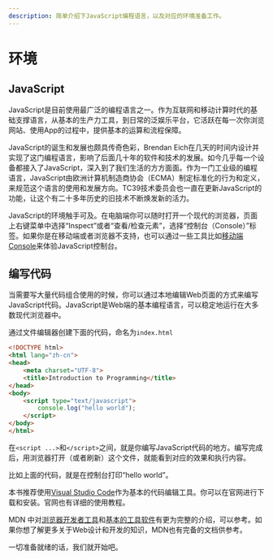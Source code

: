 ```yaml
---
description: 简单介绍下JavaScript编程语言，以及对应的环境准备工作。
---
```


# 环境

## JavaScript

JavaScript是目前使用最广泛的编程语言之一。作为互联网和移动计算时代的基础支撑语言，从基本的生产力工具，到日常的泛娱乐平台，它活跃在每一次你浏览网站、使用App的过程中，提供基本的运算和流程保障。

JavaScript的诞生和发展也颇具传奇色彩，Brendan Eich在几天的时间内设计并实现了这门编程语言，影响了后面几十年的软件和技术的发展。如今几乎每一个设备都接入了JavaScript，深入到了我们生活的方方面面。作为一门工业级的编程语言，JavaScript由欧洲计算机制造商协会（ECMA）制定标准化的行为和定义，来规范这个语言的使用和发展方向。TC39技术委员会也一直在更新JavaScript的功能，让这个有二十多年历史的旧技术不断焕发新的活力。

JavaScript的环境触手可及。在电脑端你可以随时打开一个现代的浏览器，页面上右键菜单中选择“Inspect”或者“查看/检查元素”，选择“控制台（Console）”标签。如果你是在移动端或者浏览器不支持，也可以通过一些工具比如[移动端Console](http://code.hnldesign.nl/demo/hnl.MobileConsole.html)来体验JavaScript控制台。

## 编写代码

当需要写大量代码组合使用的时候，你可以通过本地编辑Web页面的方式来编写JavaScript代码。JavaScript是Web端的基本编程语言，可以稳定地运行在大多数现代浏览器中。

通过文件编辑器创建下面的代码，命名为`index.html`

```html
<!DOCTYPE html>
<html lang="zh-cn">
<head>
    <meta charset="UTF-8">
    <title>Introduction to Programming</title>
</head>
<body>
    <script type="text/javascript">
        console.log("hello world");
    </script>
</body>
</html>
```

在`<script ...>`和`</script>`之间，就是你编写JavaScript代码的地方。编写完成后，用浏览器打开（或者刷新）这个文件，就能看到对应的效果和执行内容。

比如上面的代码，就是在控制台打印“hello world”。

本书推荐使用[Visual Studio Code](https://code.visualstudio.com/)作为基本的代码编辑工具。你可以在官网进行下载和安装。官网也有详细的使用教程。

MDN 中对[浏览器开发者工具](https://developer.mozilla.org/zh-CN/docs/Learn/Discover_browser_developer_tools)和[基本的工具软件](https://developer.mozilla.org/zh-CN/docs/Learn/Getting_started_with_the_web/Installing_basic_software)有更为完整的介绍，可以参考。如果你想了解更多关于Web设计和开发的知识，MDN也有完备的文档供参考。

一切准备就绪的话，我们就开始吧。
